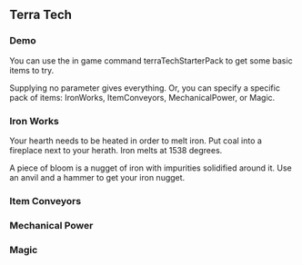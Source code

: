## Terra Tech

### Demo
You can use the in game command terraTechStarterPack to get some basic items to try.

Supplying no parameter gives everything.  Or,  you can specify a specific pack of items: IronWorks, ItemConveyors, MechanicalPower, or Magic.

### Iron Works
Your hearth needs to be heated in order to melt iron.  Put coal into a fireplace next to your herath. Iron melts at 1538 degrees.

A piece of bloom is a nugget of iron with impurities solidified around it. Use an anvil and a hammer to get your iron nugget.

### Item Conveyors

### Mechanical Power

### Magic
